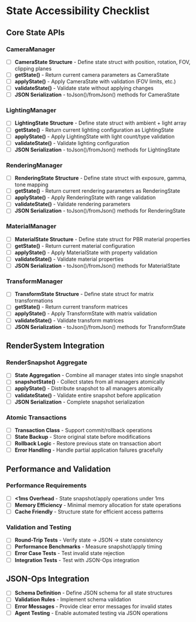 # State Accessibility Checklist

## Core State APIs

### CameraManager
- [ ] **CameraState Structure** - Define state struct with position, rotation, FOV, clipping planes
- [ ] **getState()** - Return current camera parameters as CameraState
- [ ] **applyState()** - Apply CameraState with validation (FOV limits, etc.)
- [ ] **validateState()** - Validate state without applying changes
- [ ] **JSON Serialization** - toJson()/fromJson() methods for CameraState

### LightingManager
- [ ] **LightingState Structure** - Define state struct with ambient + light array
- [ ] **getState()** - Return current lighting configuration as LightingState
- [ ] **applyState()** - Apply LightingState with light count/type validation
- [ ] **validateState()** - Validate lighting configuration
- [ ] **JSON Serialization** - toJson()/fromJson() methods for LightingState

### RenderingManager
- [ ] **RenderingState Structure** - Define state struct with exposure, gamma, tone mapping
- [ ] **getState()** - Return current rendering parameters as RenderingState
- [ ] **applyState()** - Apply RenderingState with range validation
- [ ] **validateState()** - Validate rendering parameters
- [ ] **JSON Serialization** - toJson()/fromJson() methods for RenderingState

### MaterialManager
- [ ] **MaterialState Structure** - Define state struct for PBR material properties
- [ ] **getState()** - Return current material configuration
- [ ] **applyState()** - Apply MaterialState with property validation
- [ ] **validateState()** - Validate material properties
- [ ] **JSON Serialization** - toJson()/fromJson() methods for MaterialState

### TransformManager
- [ ] **TransformState Structure** - Define state struct for matrix transformations
- [ ] **getState()** - Return current transform matrices
- [ ] **applyState()** - Apply TransformState with matrix validation
- [ ] **validateState()** - Validate transform matrices
- [ ] **JSON Serialization** - toJson()/fromJson() methods for TransformState

## RenderSystem Integration

### RenderSnapshot Aggregate
- [ ] **State Aggregation** - Combine all manager states into single snapshot
- [ ] **snapshotState()** - Collect states from all managers atomically
- [ ] **applyState()** - Distribute snapshot to all managers atomically
- [ ] **validateState()** - Validate entire snapshot before application
- [ ] **JSON Serialization** - Complete snapshot serialization

### Atomic Transactions
- [ ] **Transaction Class** - Support commit/rollback operations
- [ ] **State Backup** - Store original state before modifications
- [ ] **Rollback Logic** - Restore previous state on transaction abort
- [ ] **Error Handling** - Handle partial application failures gracefully

## Performance and Validation

### Performance Requirements
- [ ] **<1ms Overhead** - State snapshot/apply operations under 1ms
- [ ] **Memory Efficiency** - Minimal memory allocation for state operations
- [ ] **Cache Friendly** - Structure state for efficient access patterns

### Validation and Testing
- [ ] **Round-Trip Tests** - Verify state → JSON → state consistency
- [ ] **Performance Benchmarks** - Measure snapshot/apply timing
- [ ] **Error Case Tests** - Test invalid state rejection
- [ ] **Integration Tests** - Test with JSON-Ops integration

## JSON-Ops Integration
- [ ] **Schema Definition** - Define JSON schema for all state structures
- [ ] **Validation Rules** - Implement schema validation
- [ ] **Error Messages** - Provide clear error messages for invalid states
- [ ] **Agent Testing** - Enable automated testing via JSON operations